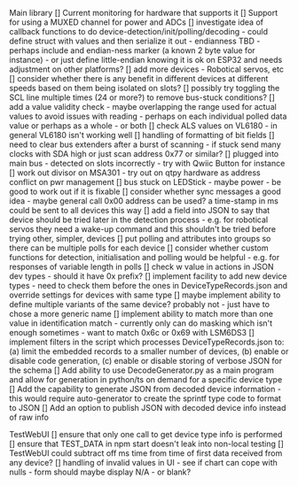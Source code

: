 Main library
[] Current monitoring for hardware that supports it
[] Support for using a MUXED channel for power and ADCs
[] investigate idea of callback functions to do device-detection/init/polling/decoding - could define struct with values and then serialize it out - endianness TBD - perhaps include and endian-ness marker (a known 2 byte value for instance) - or just define little-endian knowing it is ok on ESP32 and needs adjustment on other platforms?
[] add more devices - Robotical servos, etc
[] consider whether there is any benefit in different devices at different speeds based on them being isolated on slots? 
[] possibly try toggling the SCL line multiple times (24 or more?) to remove bus-stuck conditions?
[] add a value validity check - maybe overlapping the range used for actual values to avoid issues with reading - perhaps on each individual polled data value or perhaps as a whole - or both
[] check ALS values on VL6180 - in general VL6180 isn't working well
[] handling of formatting of bit fields
[] need to clear bus extenders after a burst of scanning - if stuck send many clocks with SDA high or just scan address 0x77 or similar?
[] plugged into main bus - detected on slots incorrectly - try with Qwiic Button for instance
[] work out divisor on MSA301 - try out on qtpy hardware as address conflict on pwr management
[] bus stuck on LEDStick - maybe power - be good to work out if it is fixable
[] consider whether sync messages a good idea - maybe general call 0x00 address can be used? a time-stamp in ms could be sent to all devices this way
[] add a field into JSON to say that device should be tried later in the detection process - e.g. for robotical servos they need a wake-up command and this shouldn't be tried before trying other, simpler, devices
[] put polling and attributes into groups so there can be multiple polls for each device
[] consider whether custom functions for detection, initialisation and polling would be helpful - e.g. for responses of variable length in polls
[] check w value in actions in JSON dev types - should it have 0x prefix?
[] implement facility to add new device types - need to check them before the ones in DeviceTypeRecords.json and override settings for devices with same type
[] maybe implement ability to define multiple variants of the same device? probably not - just have to chose a more generic name
[] implement ability to match more than one value in identification match - currently only can do masking which isn't enough sometimes - want to match 0x6c or 0x69 with LSM6DS3
[] implement filters in the script which processes DeviceTypeRecords.json to: (a) limit the embedded records to a smaller number of devices, (b) enable or disable code generation, (c) enable or disable storing of verbose JSON for the schema
[] Add ability to use DecodeGenerator.py as a main program and allow for generation in python/ts on demand for a specific device type
[] Add the capability to generate JSON from decoded device information - this would require auto-generator to create the sprintf type code to format to JSON
[] Add an option to publish JSON with decoded device info instead of raw info

TestWebUI
[] ensure that only one call to get device type info is performed
[] ensure that TEST_DATA in npm start doesn't leak into non-local testing
[] TestWebUI could subtract off ms time from time of first data received from any device?
[] handling of invalid values in UI - see if chart can cope with nulls - form should maybe display N/A - or blank?
